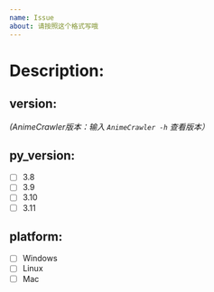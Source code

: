 ```yaml
---
name: Issue
about: 请按照这个格式写哦
---
```

# Description:


## version: 
_(AnimeCrawler版本：输入 `AnimeCrawler -h` 查看版本）_

## py_version: 
- [ ] 3.8
- [ ] 3.9
- [ ] 3.10
- [ ] 3.11

## platform:
- [ ] Windows
- [ ] Linux
- [ ] Mac
